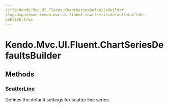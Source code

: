 ```yaml
---
title:Kendo.Mvc.UI.Fluent.ChartSeriesDefaultsBuilder
slug:aspnetmvc-kendo.mvc.ui.fluent.chartseriesdefaultsbuilder
publish:true
---
```


# Kendo.Mvc.UI.Fluent.ChartSeriesDefaultsBuilder

## Methods

### ScatterLine
Defines the default settings for scatter line series.
